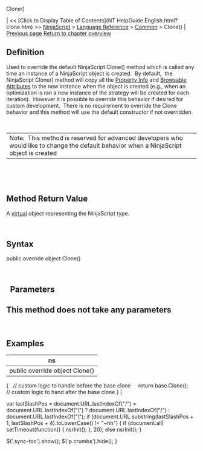 ﻿










 


Clone()







| &lt;&lt; [Click to Display Table of Contents](NT HelpGuide English.html?clone.htm) &gt;&gt;
 [NinjaScript](ninjascript.htm) &gt; [Language Reference](language_reference_wip.htm) &gt; [Common](common.htm) &gt;
Clone() | [Previous page](timezoneinfo.htm)
[Return to chapter overview](common.htm)










Definition
----------


Used to override the default NinjaScript Clone() method which is called any time an instance of a NinjaScript object is created.  By default,  the NinjaScript Clone() method will copy all the [Property Info](https://msdn.microsoft.com/en-us/library/system.reflection.propertyinfo%28v=vs.110%29.aspx) and [Browsable Attributes](https://msdn.microsoft.com/en-us/library/system.componentmodel.browsableattribute%28v=vs.110%29.aspx) to the new instance when the object is created (e.g., when an optimization is ran a new instance of the strategy will be created for each iteration).  However it is possible to override this behavior if desired for custom development.  There is no requirement to override the Clone behavior and this method will use the default constructor if not overridden.  


 




|  |
| --- |
| Note:  This method is reserved for advanced developers who would like to change the default behavior when a NinjaScript object is created |



 


 


Method Return Value
-------------------


A [virtual](https://msdn.microsoft.com/en-us/library/9fkccyh4.aspx) object representing the NinjaScript type.


 


Syntax
------


public override object Clone()


 


 
Parameters
------------


This method does not take any parameters
----------------------------------------



 


Examples
--------




| ns |
| --- |
| public override object Clone()
{
   // custom logic to handle before the base clone
   
   return base.Clone();
 
   // custom logic to hand after the base clone
} |






 
 var lastSlashPos = document.URL.lastIndexOf("/") &gt; document.URL.lastIndexOf("\\") ? document.URL.lastIndexOf("/") : document.URL.lastIndexOf("\\");
 if (document.URL.substring(lastSlashPos + 1, lastSlashPos + 4).toLowerCase() != "~hh") {
 if (document.all) setTimeout(function() {
 nsrInit();
 }, 20);
 else nsrInit();
 }
 
 
 $('.sync-toc').show();
 $('p.crumbs').hide();
 }
 
 
 



